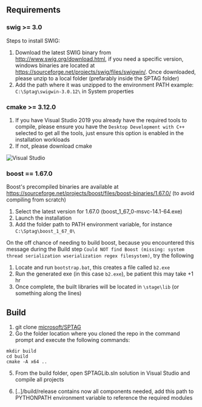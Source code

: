 ## Requirements

### swig >= 3.0

Steps to install SWIG: 

1. Download the latest SWIG binary from http://www.swig.org/download.html, if you need a specific version, windows binaries are located at https://sourceforge.net/projects/swig/files/swigwin/. Once downloaded, please unzip to a local folder (prefarably inside the SPTAG folder) 
2. Add the path where it was unzipped to the environment PATH example: `C:\Sptag\swigwin-3.0.12\` in System properties

### cmake >= 3.12.0

1. If you have Visual Studio 2019 you already have the required tools to compile, please ensure you have the `Desktop Development with C++` selected to get all the tools, just ensure this option is enabled in the installation workloads
2. If not, please download cmake

![Visual Studio](img/visualstudio.png)

### boost == 1.67.0

Boost's precompiled binaries are available at https://sourceforge.net/projects/boost/files/boost-binaries/1.67.0/ (to avoid compiling from scratch) 

1. Select the latest version for 1.67.0 (boost_1_67_0-msvc-14.1-64.exe)
2. Launch the installation
3. Add the folder path to PATH environment variable, for instance `C:\Sptag\boost_1_67_0\`

On the off chance of needing to build boost, because you encountered this message during the Build step `Could NOT find Boost (missing: system thread serialization wserialization regex filesystem)`, try the following
1. Locate and run `bootstrap.bat`, this creates a file called `b2.exe`
2. Run the generated exe (in this case `b2.exe`), be patient this may take +1 hr
3. Once complete, the built libraries will be located in `\stage\lib` (or something along the lines)

## Build

1. git clone [microsoft/SPTAG](https://github.com/microsoft/SPTAG/)
2. Go the folder location where you cloned the repo in the command prompt and execute the following commands:
```
mkdir build
cd build
cmake -A x64 ..
```
5. From the build folder, open SPTAGLib.sln solution in Visual Studio and compile all projects

6. [..]/build/release contains now all components needed, add this path to PYTHONPATH environment variable to reference the required modules

